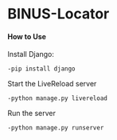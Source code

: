 # BINUS-Locator

#### How to Use

Install Django:
```
-pip install django
```
Start the LiveReload server
```
-python manage.py livereload
```
Run the server
```
-python manage.py runserver
```
